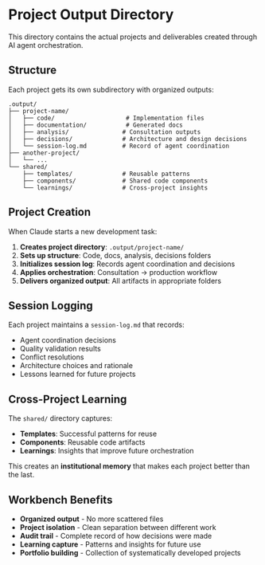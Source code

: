 # Project Output Directory

This directory contains the actual projects and deliverables created through AI agent orchestration.

## Structure

Each project gets its own subdirectory with organized outputs:

```
.output/
├── project-name/
│   ├── code/                    # Implementation files
│   ├── documentation/           # Generated docs
│   ├── analysis/               # Consultation outputs
│   ├── decisions/              # Architecture and design decisions
│   └── session-log.md          # Record of agent coordination
├── another-project/
│   └── ...
└── shared/
    ├── templates/              # Reusable patterns
    ├── components/             # Shared code components
    └── learnings/              # Cross-project insights
```

## Project Creation

When Claude starts a new development task:

1. **Creates project directory**: `.output/project-name/`
2. **Sets up structure**: Code, docs, analysis, decisions folders
3. **Initializes session log**: Records agent coordination and decisions
4. **Applies orchestration**: Consultation → production workflow
5. **Delivers organized output**: All artifacts in appropriate folders

## Session Logging

Each project maintains a `session-log.md` that records:
- Agent coordination decisions
- Quality validation results
- Conflict resolutions
- Architecture choices and rationale
- Lessons learned for future projects

## Cross-Project Learning

The `shared/` directory captures:
- **Templates**: Successful patterns for reuse
- **Components**: Reusable code artifacts  
- **Learnings**: Insights that improve future orchestration

This creates an **institutional memory** that makes each project better than the last.

## Workbench Benefits

- **Organized output** - No more scattered files
- **Project isolation** - Clean separation between different work
- **Audit trail** - Complete record of how decisions were made
- **Learning capture** - Patterns and insights for future use
- **Portfolio building** - Collection of systematically developed projects